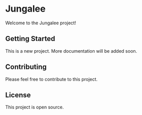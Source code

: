 # Jungalee

Welcome to the Jungalee project!

## Getting Started

This is a new project. More documentation will be added soon.

## Contributing

Please feel free to contribute to this project.

## License

This project is open source.
